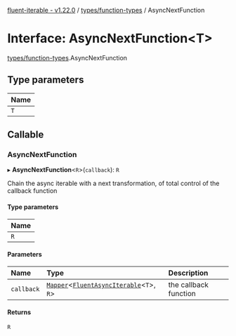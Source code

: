 [fluent-iterable - v1.22.0](../README.md) / [types/function-types](../modules/types_function_types.md) / AsyncNextFunction

# Interface: AsyncNextFunction<T\>

[types/function-types](../modules/types_function_types.md).AsyncNextFunction

## Type parameters

| Name |
| :------ |
| `T` |

## Callable

### AsyncNextFunction

▸ **AsyncNextFunction**<`R`\>(`callback`): `R`

Chain the async iterable with a next transformation, of total control of the callback function

#### Type parameters

| Name |
| :------ |
| `R` |

#### Parameters

| Name | Type | Description |
| :------ | :------ | :------ |
| `callback` | [`Mapper`](index.Mapper.md)<[`FluentAsyncIterable`](index.FluentAsyncIterable.md)<`T`\>, `R`\> | the callback function |

#### Returns

`R`
